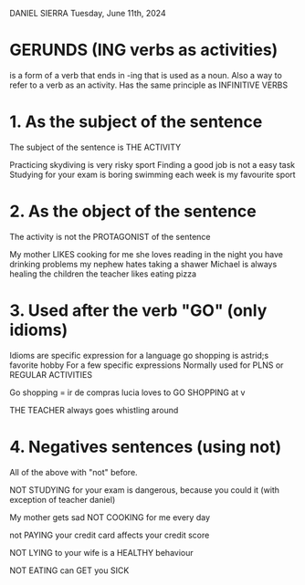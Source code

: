 DANIEL SIERRA
Tuesday, June 11th, 2024

# GERUNDS (ING verbs as activities)
is a form of a verb that ends in -ing that is used as a noun.
Also a way to refer to a verb as an activity.
Has the same principle as INFINITIVE VERBS

# 1. As the subject of the sentence
The subject of the sentence is THE ACTIVITY

Practicing skydiving is very risky sport
Finding a good job is not a easy task
Studying for your exam is boring
swimming each week is my favourite sport

# 2. As the object of the sentence
The activity is not the PROTAGONIST of the sentence

My mother LIKES cooking for me
she loves reading in the night
you have drinking problems
my nephew hates taking a shawer
Michael is always healing the children
the teacher likes eating pizza


# 3. Used after the verb "GO" (only idioms)
Idioms are specific expression for a language
go shopping is astrid;s favorite hobby
For a few specific expressions 
Normally used for PLNS or REGULAR ACTIVITIES

Go shopping =  ir de compras
lucia loves to GO SHOPPING at v

THE TEACHER always goes whistling around

# 4. Negatives sentences (using not)
All of the above with "not" before.

NOT STUDYING for your exam is dangerous, because you could it (with exception of teacher daniel)

My mother gets sad NOT COOKING for me every day

not PAYING your credit card affects your credit score

NOT LYING to your wife is a HEALTHY behaviour

NOT EATING can GET you SICK
